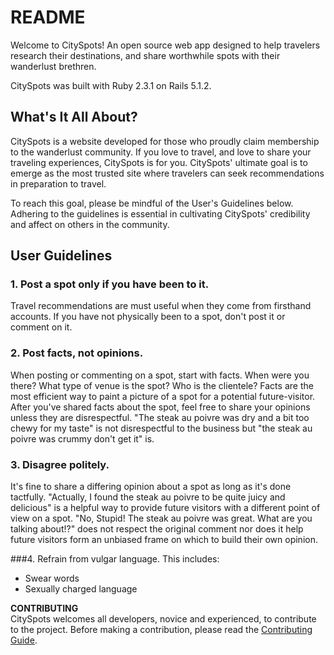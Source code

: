 # README

Welcome to CitySpots! An open source web app designed to help travelers research their destinations, and share worthwhile spots with their wanderlust brethren.

CitySpots was built with Ruby 2.3.1 on Rails 5.1.2.

## What's It All About?
CitySpots is a website developed for those who proudly claim membership to the wanderlust community. If you love to travel, and love to share your traveling experiences, CitySpots is for you. CitySpots' ultimate goal is to emerge as the most trusted site where travelers can seek recommendations in preparation to travel.

To reach this goal, please be mindful of the User's Guidelines below. Adhering to the guidelines is essential in cultivating CitySpots' credibility and affect on others in the community.

## User Guidelines
### 1. Post a spot only if you have been to it.
Travel recommendations are must useful when they come from firsthand accounts. If you have not physically been to a spot, don't post it or comment on it.

### 2. Post facts, not opinions.
When posting or commenting on a spot, start with facts. When were you there? What type of venue is the spot? Who is the clientele? Facts are the most efficient way to paint a picture of a spot for a potential future-visitor. After you've shared facts about the spot, feel free to share your opinions unless they are disrespectful. "The steak au poivre was dry and a bit too chewy for my taste" is not disrespectful to the business but "the steak au poivre was crummy don't get it" is.

### 3. Disagree politely.
It's fine to share a differing opinion about a spot as long as it's done tactfully. "Actually, I found the steak au poivre to be quite juicy and delicious" is a helpful way to provide future visitors with a different point of view on a spot. "No, Stupid! The steak au poivre was great. What are you talking about!?" does not respect the original comment nor does it help future visitors form an unbiased frame on which to build their own opinion.

###4. Refrain from vulgar language.
This includes:
  * Swear words
  * Sexually charged language

**CONTRIBUTING**<br>
CitySpots welcomes all developers, novice and experienced, to contribute to the project. Before making a contribution, please read the [Contributing Guide](CONTRIBUTING.md).
